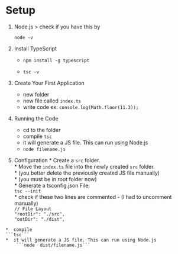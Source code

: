 # Setup

1. Node.js > check if you have this by 

    ``node -v``

2. Install TypeScript

    * ```npm install -g typescript ```  

    * ```tsc -v```

3. Create Your First Application

    * new folder
    * new file called `index.ts`
    * write code ex:    ```console.log(Math.floor(11.3));```

4.  Running the Code

    * cd to the folder 
    * compile   ```tsc```
    * it will generate a JS file. This can run using Node.js
    * ```node filename.js```

5.   Configuration
    * Create a `src` folder.  
    * Move the `index.ts` file into the newly created `src` folder.   
    * (you better delete the previously created JS file manually)  
    * (you must be in root folder now)  
    * Generate a tsconfig.json File:    
             ```tsc --init```  
    * check if these two lines are commented - (I had to uncomment manually)  
        ```// File Layout   ```  
        ```"rootDir": "./src",```  
        ```"outDir": "./dist",```  

    *  compile      
    ```tsc```  
    *  it will generate a JS file. This can run using Node.js    
        ```node  dist/filename.js```      